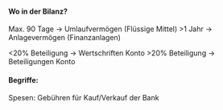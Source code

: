 

#### Wo in der Bilanz?

Max. 90 Tage -> Umlaufvermögen (Flüssige Mittel)
\>1 Jahr -> Anlagevermögen (Finanzanlagen)

<20% Beteiligung -> Wertschriften Konto
\>20% Beteiligung -> Beteiligungen Konto


#### Begriffe:

Spesen: Gebühren für Kauf/Verkauf der Bank


